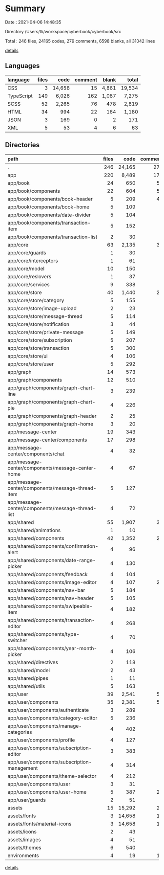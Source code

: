 # Summary

Date : 2021-04-06 14:48:35

Directory /Users/tli/workspace/cyberbook/cyberbook/src

Total : 246 files,  24165 codes, 279 comments, 6598 blanks, all 31042 lines

[details](details.md)

## Languages
| language | files | code | comment | blank | total |
| :--- | ---: | ---: | ---: | ---: | ---: |
| CSS | 3 | 14,658 | 15 | 4,861 | 19,534 |
| TypeScript | 149 | 6,026 | 162 | 1,087 | 7,275 |
| SCSS | 52 | 2,265 | 76 | 478 | 2,819 |
| HTML | 34 | 994 | 22 | 164 | 1,180 |
| JSON | 3 | 169 | 0 | 2 | 171 |
| XML | 5 | 53 | 4 | 6 | 63 |

## Directories
| path | files | code | comment | blank | total |
| :--- | ---: | ---: | ---: | ---: | ---: |
| . | 246 | 24,165 | 279 | 6,598 | 31,042 |
| app | 220 | 8,489 | 179 | 1,613 | 10,281 |
| app/book | 24 | 650 | 50 | 145 | 845 |
| app/book/components | 22 | 604 | 50 | 140 | 794 |
| app/book/components/book-header | 5 | 209 | 49 | 50 | 308 |
| app/book/components/book-home | 5 | 109 | 1 | 26 | 136 |
| app/book/components/date-divider | 5 | 104 | 0 | 28 | 132 |
| app/book/components/transaction-item | 5 | 152 | 0 | 28 | 180 |
| app/book/components/transaction-list | 2 | 30 | 0 | 8 | 38 |
| app/core | 63 | 2,135 | 36 | 360 | 2,531 |
| app/core/guards | 1 | 30 | 1 | 5 | 36 |
| app/core/interceptors | 1 | 61 | 0 | 9 | 70 |
| app/core/model | 10 | 150 | 1 | 29 | 180 |
| app/core/reslovers | 1 | 37 | 0 | 7 | 44 |
| app/core/services | 9 | 338 | 7 | 73 | 418 |
| app/core/store | 40 | 1,440 | 25 | 235 | 1,700 |
| app/core/store/category | 5 | 155 | 0 | 28 | 183 |
| app/core/store/image-upload | 2 | 23 | 9 | 9 | 41 |
| app/core/store/message-thread | 5 | 114 | 3 | 24 | 141 |
| app/core/store/notification | 3 | 44 | 0 | 10 | 54 |
| app/core/store/private-message | 5 | 149 | 0 | 26 | 175 |
| app/core/store/subscription | 5 | 207 | 8 | 32 | 247 |
| app/core/store/transaction | 5 | 300 | 1 | 40 | 341 |
| app/core/store/ui | 4 | 106 | 1 | 21 | 128 |
| app/core/store/user | 5 | 292 | 0 | 38 | 330 |
| app/graph | 14 | 573 | 0 | 97 | 670 |
| app/graph/components | 12 | 510 | 0 | 91 | 601 |
| app/graph/components/graph-chart-line | 3 | 239 | 0 | 35 | 274 |
| app/graph/components/graph-chart-pie | 4 | 226 | 0 | 43 | 269 |
| app/graph/components/graph-header | 2 | 25 | 0 | 6 | 31 |
| app/graph/components/graph-home | 3 | 20 | 0 | 7 | 27 |
| app/message-center | 19 | 343 | 9 | 92 | 444 |
| app/message-center/components | 17 | 298 | 8 | 85 | 391 |
| app/message-center/components/chat | 4 | 32 | 0 | 13 | 45 |
| app/message-center/components/message-center-home | 4 | 67 | 2 | 19 | 88 |
| app/message-center/components/message-thread-item | 5 | 127 | 6 | 36 | 169 |
| app/message-center/components/message-thread-list | 4 | 72 | 0 | 17 | 89 |
| app/shared | 55 | 1,907 | 31 | 403 | 2,341 |
| app/shared/animations | 1 | 10 | 0 | 2 | 12 |
| app/shared/components | 42 | 1,352 | 25 | 319 | 1,696 |
| app/shared/components/confirmation-alert | 4 | 96 | 0 | 23 | 119 |
| app/shared/components/date-range-picker | 4 | 130 | 0 | 28 | 158 |
| app/shared/components/feedback | 4 | 104 | 0 | 26 | 130 |
| app/shared/components/image-editor | 4 | 107 | 22 | 43 | 172 |
| app/shared/components/nav-bar | 5 | 184 | 0 | 38 | 222 |
| app/shared/components/nav-header | 5 | 105 | 2 | 28 | 135 |
| app/shared/components/swipeable-item | 4 | 182 | 1 | 42 | 225 |
| app/shared/components/transaction-editor | 4 | 268 | 0 | 51 | 319 |
| app/shared/components/type-switcher | 4 | 70 | 0 | 16 | 86 |
| app/shared/components/year-month-picker | 4 | 106 | 0 | 24 | 130 |
| app/shared/directives | 2 | 118 | 1 | 21 | 140 |
| app/shared/model | 2 | 43 | 0 | 11 | 54 |
| app/shared/pipes | 1 | 11 | 0 | 3 | 14 |
| app/shared/utils | 5 | 163 | 0 | 25 | 188 |
| app/user | 39 | 2,541 | 50 | 470 | 3,061 |
| app/user/components | 35 | 2,381 | 50 | 456 | 2,887 |
| app/user/components/authenticate | 3 | 289 | 7 | 47 | 343 |
| app/user/components/category-editor | 5 | 236 | 0 | 53 | 289 |
| app/user/components/manage-categories | 4 | 402 | 9 | 75 | 486 |
| app/user/components/profile | 4 | 127 | 2 | 30 | 159 |
| app/user/components/subscription-editor | 3 | 383 | 8 | 64 | 455 |
| app/user/components/subscription-management | 4 | 314 | 2 | 63 | 379 |
| app/user/components/theme-selector | 4 | 212 | 0 | 39 | 251 |
| app/user/components/user | 3 | 31 | 0 | 12 | 43 |
| app/user/components/user-home | 5 | 387 | 22 | 73 | 482 |
| app/user/guards | 2 | 51 | 0 | 9 | 60 |
| assets | 15 | 15,292 | 21 | 4,926 | 20,239 |
| assets/fonts | 3 | 14,658 | 15 | 4,861 | 19,534 |
| assets/fonts/material-icons | 3 | 14,658 | 15 | 4,861 | 19,534 |
| assets/icons | 2 | 43 | 0 | 0 | 43 |
| assets/images | 4 | 51 | 4 | 6 | 61 |
| assets/themes | 6 | 540 | 2 | 59 | 601 |
| environments | 4 | 19 | 11 | 6 | 36 |

[details](details.md)